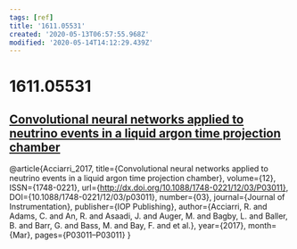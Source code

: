 ```yaml
---
tags: [ref]
title: '1611.05531'
created: '2020-05-13T06:57:55.968Z'
modified: '2020-05-14T14:12:29.439Z'
---
```


# 1611.05531

## [Convolutional neural networks applied to neutrino events in a liquid argon time projection chamber](https://arxiv.org/pdf/1611.05531.pdf)

@article{Acciarri_2017,
   title={Convolutional neural networks applied to neutrino events in a liquid argon time projection chamber},
   volume={12},
   ISSN={1748-0221},
   url={http://dx.doi.org/10.1088/1748-0221/12/03/P03011},
   DOI={10.1088/1748-0221/12/03/p03011},
   number={03},
   journal={Journal of Instrumentation},
   publisher={IOP Publishing},
   author={Acciarri, R. and Adams, C. and An, R. and Asaadi, J. and Auger, M. and Bagby, L. and Baller, B. and Barr, G. and Bass, M. and Bay, F. and et al.},
   year={2017},
   month={Mar},
   pages={P03011–P03011}
}

